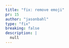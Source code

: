 ```yaml
---
title: "fix: remove emoji"
pr: 15
author: "jasonbahl"
type: "fix"
breaking: false
description: |
  null
---
```

